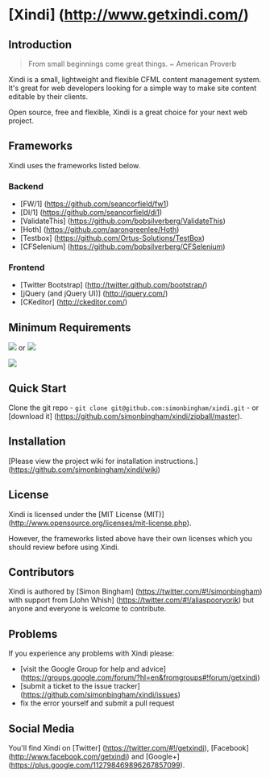# [Xindi] (http://www.getxindi.com/)

## Introduction

> From small beginnings come great things. ~ American Proverb

Xindi is a small, lightweight and flexible CFML content management system. It's great for web developers looking for a simple way to make site content editable by their clients.

Open source, free and flexible, Xindi is a great choice for your next web project.

## Frameworks

Xindi uses the frameworks listed below.

### Backend

* [FW/1] (https://github.com/seancorfield/fw1)
* [DI/1] (https://github.com/seancorfield/di1)
* [ValidateThis] (https://github.com/bobsilverberg/ValidateThis)
* [Hoth] (https://github.com/aarongreenlee/Hoth)
* [Testbox] (https://github.com/Ortus-Solutions/TestBox)
* [CFSelenium] (https://github.com/bobsilverberg/CFSelenium)

### Frontend

* [Twitter Bootstrap] (http://twitter.github.com/bootstrap/)
* [jQuery (and jQuery UI)] (http://jquery.com/)
* [CKeditor] (http://ckeditor.com/)

## Minimum Requirements

<img src="https://img.shields.io/badge/Adobe%20ColdFusion-9.0.2%2B-blue.svg"> or
<img src="https://img.shields.io/badge/Lucee-4.5.1%2B-blue.svg">

<img src="https://img.shields.io/badge/MySQL-5%2B-blue.svg">

## Quick Start

Clone the git repo - `git clone git@github.com:simonbingham/xindi.git` - or [download it] (https://github.com/simonbingham/xindi/zipball/master).

## Installation

[Please view the project wiki for installation instructions.] (https://github.com/simonbingham/xindi/wiki)

## License

Xindi is licensed under the [MIT License (MIT)] (http://www.opensource.org/licenses/mit-license.php).

However, the frameworks listed above have their own licenses which you should review before using Xindi.

## Contributors

Xindi is authored by [Simon Bingham] (https://twitter.com/#!/simonbingham) with support from [John Whish] (https://twitter.com/#!/aliaspooryorik) but anyone and everyone is welcome to contribute.

## Problems

If you experience any problems with Xindi please:

* [visit the Google Group for help and advice] (https://groups.google.com/forum/?hl=en&fromgroups#!forum/getxindi)
* [submit a ticket to the issue tracker] (https://github.com/simonbingham/xindi/issues)
* fix the error yourself and submit a pull request

## Social Media

You'll find Xindi on [Twitter] (https://twitter.com/#!/getxindi), [Facebook] (http://www.facebook.com/getxindi) and [Google+] (https://plus.google.com/112798469896267857099).
